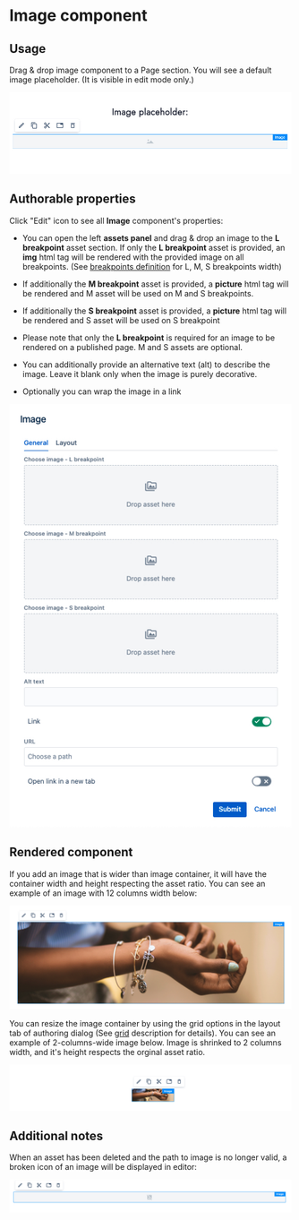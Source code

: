 # Image component

## Usage
Drag & drop image component to a Page section. You will see a default image placeholder. (It is visible in edit mode only.)
<p align="center" width="100%">
    <img class="image--with-border" src="./placeholder.jpg" alt="Image placeholder in edit mode">
</p>

## Authorable properties
Click "Edit" icon to see all **Image** component's properties:

- You can open the left **assets panel** and drag & drop an image to the **L breakpoint** asset section. If only the **L breakpoint** asset is provided, an __img__ html tag will be rendered with the provided image on all breakpoints. (See [breakpoints definition](../grid#breakpoints-definition) for L, M, S breakpoints width)

- If additionally the **M breakpoint** asset is provided, a __picture__ html tag will be rendered and M asset will be used on M and S breakpoints.
- If additionally the **S breakpoint** asset is provided, a __picture__ html tag will be rendered and S asset will be used on S breakpoint
- Please note that only the **L breakpoint** is required for an image to be rendered on a published page. M and S assets are optional.
- You can additionally provide an alternative text (alt) to describe the image. Leave it blank only when the image is purely decorative.
- Optionally you can wrap the image in a link

<p align="center" width="100%">
    <img class="image--with-border" src="./dialog.jpg" alt="Image dialog">
</p>

## Rendered component
If you add an image that is wider than image container, it will have the container width and height respecting the asset ratio. You can see an example of an image with 12 columns width below:

<p align="center" width="100%">
    <img class="image--with-border" src="./12-col-img.jpg" alt="Image: 12 cols example">
</p>

You can resize the image container by using the grid options in the layout tab of authoring dialog (See [grid](../grid) description for details).
You can see an example of 2-columns-wide image below. Image is shrinked to 2 columns width, and it's height respects the orginal asset ratio.

<p align="center" width="100%">
    <img class="image--with-border" src="./2-col-img.jpg" alt="Image: 2 cols example">
</p>

## Additional notes
When an asset has been deleted and the path to image is no longer valid, a broken icon of an image will be displayed in editor:

<p align="center" width="100%">
    <img class="image--with-border" src="./broken-path.jpg" alt="Broken path icon">
</p>
